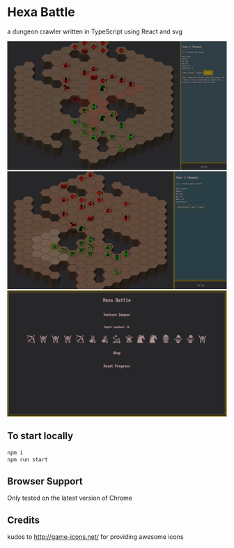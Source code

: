 # Hexa Battle

a dungeon crawler written in TypeScript using React and svg

![Screenshot](screenshots/1.png)
![Screenshot](screenshots/2.png)
![Screenshot](screenshots/3.png)

## To start locally

```
npm i
npm run start
```

## Browser Support

Only tested on the latest version of Chrome

## Credits

kudos to http://game-icons.net/ for providing awesome icons
